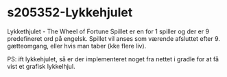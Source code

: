 # s205352-Lykkehjulet

Lykkethjulet - The Wheel of Fortune
Spillet er en for 1 spiller og der er 9 predefineret ord på engelsk.
Spillet vil anses som værende afsluttet efter 9. gætteomgang, eller hvis man taber (kke flere liv).

PS: ift lykkehjulet, så er der implementeret noget fra nettet i gradle for at få vist et grafisk lykkelhjul. 
